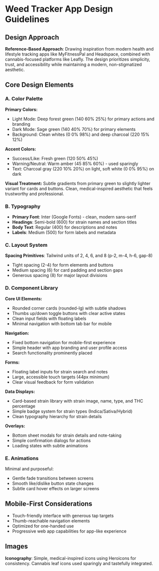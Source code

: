 # Weed Tracker App Design Guidelines

## Design Approach
**Reference-Based Approach**: Drawing inspiration from modern health and lifestyle tracking apps like MyFitnessPal and Headspace, combined with cannabis-focused platforms like Leafly. The design prioritizes simplicity, trust, and accessibility while maintaining a modern, non-stigmatized aesthetic.

## Core Design Elements

### A. Color Palette
**Primary Colors:**
- Light Mode: Deep forest green (140 60% 25%) for primary actions and branding
- Dark Mode: Sage green (140 40% 70%) for primary elements
- Background: Clean whites (0 0% 98%) and deep charcoal (220 15% 12%)

**Accent Colors:**
- Success/Like: Fresh green (120 50% 45%)
- Warning/Neutral: Warm amber (45 85% 60%) - used sparingly
- Text: Charcoal gray (220 10% 20%) on light, soft white (0 0% 95%) on dark

**Visual Treatment:**
Subtle gradients from primary green to slightly lighter variant for cards and buttons. Clean, medical-inspired aesthetic that feels trustworthy and professional.

### B. Typography
- **Primary Font**: Inter (Google Fonts) - clean, modern sans-serif
- **Headings**: Semi-bold (600) for strain names and section titles
- **Body Text**: Regular (400) for descriptions and notes
- **Labels**: Medium (500) for form labels and metadata

### C. Layout System
**Spacing Primitives**: Tailwind units of 2, 4, 6, and 8 (p-2, m-4, h-6, gap-8)
- Tight spacing (2-4) for form elements and buttons
- Medium spacing (6) for card padding and section gaps
- Generous spacing (8) for major layout divisions

### D. Component Library

**Core UI Elements:**
- Rounded corner cards (rounded-lg) with subtle shadows
- Thumbs up/down toggle buttons with clear active states
- Clean input fields with floating labels
- Minimal navigation with bottom tab bar for mobile

**Navigation:**
- Fixed bottom navigation for mobile-first experience
- Simple header with app branding and user profile access
- Search functionality prominently placed

**Forms:**
- Floating label inputs for strain search and notes
- Large, accessible touch targets (44px minimum)
- Clear visual feedback for form validation

**Data Displays:**
- Card-based strain library with strain image, name, type, and THC percentage
- Simple badge system for strain types (Indica/Sativa/Hybrid)
- Clean typography hierarchy for strain details

**Overlays:**
- Bottom sheet modals for strain details and note-taking
- Simple confirmation dialogs for actions
- Loading states with subtle animations

### E. Animations
Minimal and purposeful:
- Gentle fade transitions between screens
- Smooth like/dislike button state changes
- Subtle card hover effects on larger screens

## Mobile-First Considerations
- Touch-friendly interface with generous tap targets
- Thumb-reachable navigation elements
- Optimized for one-handed use
- Progressive web app capabilities for app-like experience

## Images
**Iconography**: Simple, medical-inspired icons using Heroicons for consistency. Cannabis leaf icons used sparingly and tastefully integrated.